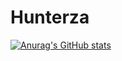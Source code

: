# Hunterza
[![Anurag's GitHub stats](https://github-readme-stats.vercel.app/api?username=Hunterza)](https://github.com/anuraghazra/github-readme-stats)
